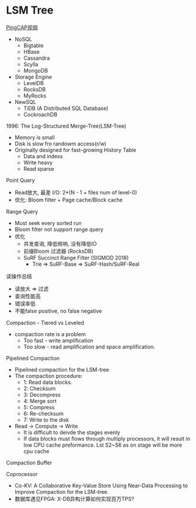 # LSM Tree

[PingCAP视频](https://www.bilibili.com/video/av47654581?from=search&seid=17023278500344978625)

- NoSQL
    + Bigtable
    + HBase
    + Cassandra
    + Scylla
    + MongoDB
- Storage Engine
    + LevelDB
    + RocksDB
    + MyRocks
- NewSQL
    + TiDB (A Distributed SQL Database)
    + CockroachDB

1996: The Log-Structured Merge-Tree(LSM-Tree)
- Memory is small
- Disk is slow fro randowm access(r/w)
- Originally designed for fast-growing History Table
    + Data and indexs
    + Write heavy
    + Read sparse

Point Query

- Read放大, 最差 I/O: 2*(N - 1 + files num of level-0)
- 优化: Bloom filter + Page cache/Block cache

Range Query

- Must seek every sorted run
- Bloom filter not support range query
- 优化
    + 并发查询, 降低频响, 没有降低IO
    + 前缀Bloom 过滤器 (RocksDB)
    + SuRF Succinct Range Filter (SIGMOD 2018)
        * Trie => SuRF-Base => SuRF-Hash/SuRF-Real

读操作总结

- 读放大 => 过滤
- 查询性能高
- 错误率低
- 不能false positive, no false negative

Compaction - Tiered vs Leveled
- compaction rate is a problem
    + Too fast - write amplification
    + Too slow - read amplification and space amplification.

Pipelined Compaction

- Pipelined compaction for the LSM-tree
- The compaction procedure:
    + 1: Read data blocks.
    + 2: Checksum
    + 3: Decompress
    + 4: Merge sort
    + 5: Compress
    + 6: Re-checksum
    + 7: Write to the disk
- Read -> Compute -> Write
    + It is difficult to deivde the stages evenly
    + If data blocks must flows through multiply processors, it will result in low CPU cache preformance. Lst S2~S6 as on stage will be more cpu cache

Compaction Buffer

Coprocessor
- Co-KV: A Collaborative Key-Value Store Using Near-Data Processing to Improve Compaction for the LSM-tree.
- 数据库遇见FPGA: X-DB异构计算如何实现百万TPS?
  